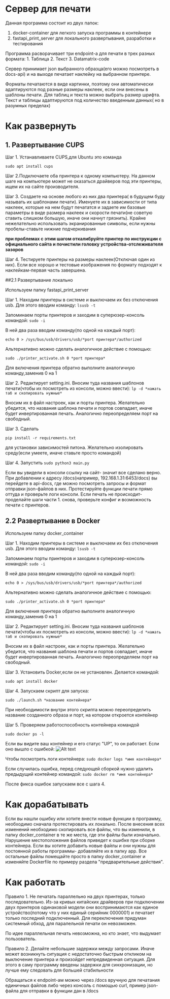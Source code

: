 # Сервер для печати

Данная программа состоит из двух папок:
1. docker-container для легкого запуска программы в контейнере
2. fastapi_print_server для локального развертывания, разработки  и тестирования

Программа расворачивает три endpoint-а для печати в трех разных формата:
    1. Таблица
    2. Текст
    3. Datamatrix-code

Сервер принимает json выбранного образца(его можно посмотреть в docs-api) и на выходе печатает наклейку на выбранном принтере.

Форматы печатаются в виде картинки, поэтому они автоматически адаптируются под разные размеры наклеек, если они внесены в шаблоны печати.
Для таблиц и текста можно выбрать размер шрифта. Текст и таблицы адаптируются под количество введенным данных( но в разумных пределах)

# Как развернуть

## 1. Развертывание CUPS
Шаг 1. Устанавливаете CUPS,для Ubuntu это  команда
```
sudo apt install cups
```

Шаг 2.Подключаете оба принтера к одному компьютеру. На данном шаге на компьютере может не оказаться драйверов под эти принтеры, ищем их на сайте производителя.

Шаг 3. Создаете на основе любого из них два принтера( в будущем буду называть их шаблонами печати). Именуете их в зависимости от типа наклеек, которые на нем будут печататся и задаете им базовые параметры в виде размера наклеек и скорости печати(не советую ставить слишком большую, иначе они начнут грязнить). Крайне нежелательно использовать экранированные символы, если нужны пробелы-ставьте нижние подчеркивания

**при проблемах с этим шагом  откалибруйте принтер по инструкции с официального сайта и почистили головку устройства-отслеживателя зазоров**

Шаг 4. Тестируете принтеры на размеры наклеек(Отключая один из них). Если все хорошо и тестовые изображения по формату подходят к наклейкам-первая часть завершена.

##2.1 Развертывание локально

Используем папку fastapi_print_server

Шаг 1. Находим принтеры в системе и выключаем их без отключения usb. Для этого вводим команду:
```lsusb -t```

Запоминаем порты принтеров и заходим в суперюзер-консоль командой:
```sudo -i```

В ней два раза вводим команду(по одной на каждый порт):

```echo 0 > /sys/bus/usb/drivers/usb/*port принтера*/authorized```

Альтернативно можно сделать аналогичное действие с помощью:

```sudo ./printer_activate.sh 0 *port принтера*```

Для включения принтера обратно выполните аналогичную команду,заменив 0 на 1

Шаг 2. Редактирует setting.ini. Вносим туда названия шаблонов печати(чтобы их посмотреть из консоли, можно ввести):
```lp -d *нажать таб и скопировать нужные*```

Вносим их в файл настроек, как и порты принтера. Желательно убедится, что названия шаблона печати и портов совпадает, иначе будет инвертированная печать. Аналогично переопределяем порт на свободный.

Шаг 3. Сделать

```pip install -r requirements.txt```

для установки зависимостей питона. Желательно изолировать среду(если умеете, иначе ставьте просто командой)

Шаг 4. Запустить
```sudo python3 main.py```

Если вы увидели в консоли ссылку на сайт- значит все сделано верно. При добавлении к адресу /docs(например, 192.168.1.31:6453/docs) вы перейдете в api-docs, где можно посмотреть запросы и формат отправки json-файлов в них. Протестируйте функции печати прямо оттуда и проверьте логи консоли. Если печать не происходит- проделайте шаги части 1. снова, проверьте конфиг и возможность печати с принтеров.

## 2.2  Развертывание в Docker
Используем папку docker_container

Шаг 1. Находим принтеры в системе и выключаем их без отключения usb. Для этого вводим команду:
```lsusb -t```

Запоминаем порты принтеров и заходим в суперюзер-консоль командой:
```sudo -i```

В ней два раза вводим команду(по одной на каждый порт):

```echo 0 > /sys/bus/usb/drivers/usb/*port принтера*/authorized```

Альтернативно можно сделать аналогичное действие с помощью:

```sudo ./printer_activate.sh 0 *port принтера*```

Для включения принтера обратно выполните аналогичную команду,заменив 0 на 1

Шаг 2. Редактирует setting.ini. Вносим туда названия шаблонов печати(чтобы их посмотреть из консоли, можно ввести):
```lp -d *нажать таб и скопировать нужные*```

Вносим их в файл настроек, как и порты принтера. Желательно убедится, что названия шаблона печати и портов совпадает, иначе будет инвертированная печать. Аналогично переопределяем порт на свободный.

Шаг 3. Установить Docker,если он не установлен. Делается командой:

```sudo apt install docker```

Шаг 4. Запускаем скрипт для запуска:

```sudo ./launch.sh *название контейнера*```

При необходимости внутри этого скрипта можно переопределить название созданного образа и порт, на котором откроется контейнер

Шаг 5. Проверяем работоспособность контейнера командой

```sudo docker ps -l```

Если вы видите ваш контейнер и его статус "UP", то он работает. Если оно вышло с  ошибкой:
![Alt text](image.png)

Чтобы посмотреть логи контейнера:
```sudo docker logs *имя контейнера*```

Если случилась ошибка, перед следующей сборкой нужно удалить предыдущий контейнер командой:
``` sudo docker rm *имя контейнера* ```

После фикса ошибок запускаем все с шага 4.

# Как дорабатывать

Если вы нашли ошибку или хотите внести новые функции в программу, необходимо сначала протестировать их локально. После внесения всех изменений необходимо скопировать все файлы, что вы изменили, в папку docker_container в те же места, где эти файлы были изначально. Нарушение местоположения файлов приведет к ошибке при сборке контейнера. Если вы хотите добавить новые файлы и они нужны для  постоянной работы программы- добавляйте их в папку app. Все остальные файлы помещайте просто в папку docker_container и изменяйте Dockerfile по примеру раздела "предварительные действия".


# Как работать

Правило 1. Не печатать параллельно на двух принтерах, только последовательно. Из-за кривых китайских драйверов при подключении двух принтеров одинаковой модели они воспринимаются как единое устройство(потому что у них единый серийник 0000001) и печатает только последний подключенный. Для переключения придуман системный обход, для паралельной печати он невозможен.

По идее параллельная печать невозможна, но кто знает, что выдумает пользователь.

Правило 2. Делайте небольшие задержки между запросами. Иначе может возникнуть ситуация с недостаточно быстрым откликом на выключение принтера и произойдет непредвиденная ситуация. Для этого в саму программу введены задержки для синхронизации, но лучше ему следовать для большей стабильности

Обращаться к endpoint-ам можно через /docs вручную для печатания единичных файлов либо через консоль с помощью curl, пример json-файла для отправки в функции дан в /docs